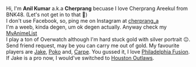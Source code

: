 Hi, I'm **Anil Kumar** a.k.a **Cherprang** becuase I love Cherprang Areekul from BNK48. (Let's not get in to that :grimacing:)<br>
I don't use Facebook, so, ping me on Instagram at [cherprang_a](https://www.instagram.com/cherprang_a/)<br>
I'm a weeb, kinda degen, um ok degen actually. Anyway check my [MyAnimeList](https://myanimelist.net/profile/Cherprang)<br>
I play a ton of Overwatch although I'm hard stuck gold with silver portrait :neutral_face:. Send friend request, may be you can carry me out of gold. My favourite players are [Jake](https://en.wikipedia.org/wiki/Jake_(gamer)), [Poko]() and, [Carpe](https://en.wikipedia.org/wiki/Carpe). You gussed it, I love [Philadelphia Fusion](https://en.wikipedia.org/wiki/Philadelphia_Fusion). If Jake is a pro now, I would've switched to [Houston Outlaws](https://en.wikipedia.org/wiki/Houston_Outlaws).

